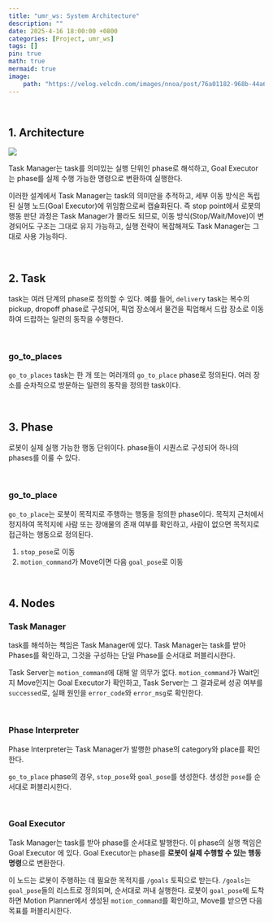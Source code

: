 ```yaml
---
title: "umr_ws: System Architecture"
description: ""
date: 2025-4-16 18:00:00 +0800
categories: [Project, umr_ws]
tags: []
pin: true
math: true
mermaid: true
image:
    path: "https://velog.velcdn.com/images/nnoa/post/76a01182-968b-44a6-a1fc-70046e13917e/image.png"
---
```


<br>


## 1. Architecture

<img src="https://velog.velcdn.com/images/nnoa/post/76a01182-968b-44a6-a1fc-70046e13917e/image.png"/>


Task Manager는 task를 의미있는 실행 단위인 phase로 해석하고, Goal Executor는 phase를 실제 수행 가능한 명령으로 변환하여 실행한다. 

이러한 설계에서 Task Manager는 task의 의미만을 추적하고, 세부 이동 방식은 독립된 실행 노드(Goal Executor)에 위임함으로써 캡슐화된다.
즉 stop point에서 로봇의 행동 판단 과정은 Task Manager가 몰라도 되므로, 이동 방식(Stop/Wait/Move)이 변경되어도 구조는 그대로 유지 가능하고, 실행 전략이 복잡해져도 Task Manager는 그대로 사용 가능하다.

<br>

## 2. Task
task는 여러 단계의 phase로 정의할 수 있다. 예를 들어, ```delivery```  task는 복수의 pickup, dropoff phase로 구성되어, 픽업 장소에서 물건을 픽업해서 드랍 장소로 이동하여 드랍하는 일련의 동작을 수행한다.

<br>

### go_to_places
```go_to_places``` task는 한 개 또는 여러개의 ```go_to_place``` phase로 정의된다. 여러 장소를 순차적으로 방문하는 일련의 동작을 정의한 task이다.

<br>

## 3. Phase
로봇이 실제 실행 가능한 행동 단위이다. phase들이 시퀀스로 구성되어 하나의 phases를 이룰 수 있다.

<br>

### go_to_place
```go_to_place```는 로봇이 목적지로 주행하는 행동을 정의한 phase이다. 목적지 근처에서 정지하여 목적지에 사람 또는 장애물의 존재 여부를 확인하고, 사람이 없으면 목적지로 접근하는 행동으로 정의된다.

1. ```stop_pose```로 이동
2. ```motion_command```가 Move이면 다음 ```goal_pose```로 이동

<br>

## 4. Nodes
### Task Manager


task를 해석하는 책임은 Task Manager에 있다. Task Manager는 task를 받아 Phases를 확인하고, 그것을 구성하는 단일 Phase를 순서대로 퍼블리시한다.

Task Server는 ```motion_command```에 대해 알 의무가 없다. ```motion_command```가 Wait인지 Move인지는 Goal Executor가 확인하고, Task Server는 그 결과로써 성공 여부를 ```successed```로, 실패 원인을 ```error_code```와 ```error_msg```로 확인한다.

<br>

### Phase Interpreter

Phase Interpreter는 Task Manager가 발행한 phase의 category와 place를 확인한다.

```go_to_place``` phase의 경우, 
```stop_pose```와 ```goal_pose```를 생성한다. 생성한 ```pose```를 순서대로 퍼블리시한다. 

<br>

### Goal Executor

Task Manager는 task를 받아 phase를 순서대로 발행한다. 이 phase의 실행 책임은 Goal Executor
에 있다. Goal Executor는 phase를 **로봇이 실제 수행할 수 있는 행동 명령**으로 변환한다.

이 노드는 로봇이 주행하는 데 필요한 목적지를 ```/goals``` 토픽으로 받는다. ```/goals```는 ```goal_pose```들의 리스트로 정의되며, 순서대로 꺼내 실행한다. 
로봇이 ```goal_pose```에 도착하면 Motion Planner에서 생성된 ```motion_command```를 확인하고, Move를 받으면 다음 목표를 퍼블리시한다.

<br>